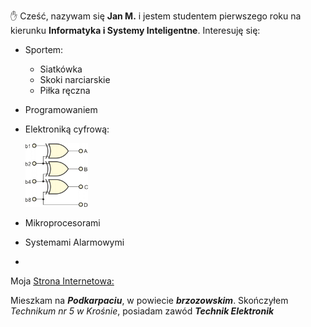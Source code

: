 :raised_hand: Cześć, nazywam się **Jan M.** i jestem studentem pierwszego roku na kierunku **Informatyka i Systemy Inteligentne**.
Interesuję się:

- Sportem:
  - Siatkówka
  - Skoki narciarskie
  - Piłka ręczna

- Programowaniem

- Elektroniką cyfrową:

  <picture align="top">
  <img src="images/0018.p1.gif" width="100" title="frog">
  </picture>
- Mikroprocesorami
- Systemami Alarmowymi
- 
Moja [Strona Internetowa:](https://archiray1.github.io/)

Mieszkam na _**Podkarpaciu**_, w powiecie _**brzozowskim**_. Skończyłem *Technikum nr 5 w Krośnie*, posiadam zawód ***Technik Elektronik***

